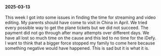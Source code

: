 #### 2025-03-13
This week I got into some issues in finding the time for streaming and video editing. My parents should have come to visit in China in April. We tried every possible way to get the plane tickets but we did not succeed. The payment did not go through after many attempts over different days. We have all lost so much time on the cause and this led to no time for the iDefy. I want to think that a bigger force stopped my family to come here because something negative would have happened. This is sad but it is what it is.